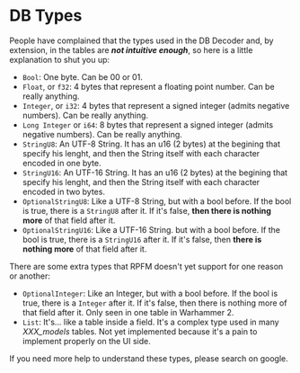 # DB Types

People have complained that the types used in the DB Decoder and, by extension, in the tables are ***not intuitive enough***, so here is a little explanation to shut you up:
- `Bool`: One byte. Can be 00 or 01.
- `Float`, or `f32`: 4 bytes that represent a floating point number. Can be really anything.
- `Integer`, or `i32`: 4 bytes that represent a signed integer (admits negative numbers). Can be really anything.
- `Long Integer` or `i64`: 8 bytes that represent a signed integer (admits negative numbers). Can be really anything.
- `StringU8`: An UTF-8 String. It has an u16 (2 bytes) at the begining that specify his lenght, and then the String itself with each character encoded in one byte.
- `StringU16`: An UTF-16 String. It has an u16 (2 bytes) at the begining that specify his lenght, and then the String itself with each character encoded in two bytes.
- `OptionalStringU8`: Like a UTF-8 String, but with a bool before. If the bool is true, there is a `StringU8` after it. If it's false, **then there is nothing more** of that field after it.
- `OptionalStringU16`: Like a UTF-16 String. but with a bool before. If the bool is true, there is a `StringU16` after it. If it's false, then **there is nothing more** of that field after it.

There are some extra types that RPFM doesn't yet support for one reason or another:
- `OptionalInteger`: Like an Integer, but with a bool before. If the bool is true, there is a `Integer` after it. If it's false, then there is nothing more of that field after it. Only seen in one table in Warhammer 2.
- `List`: It's... like a table inside a field. It's a complex type used in many *XXX_models* tables. Not yet implemented because it's a pain to implement properly on the UI side.

If you need more help to understand these types, please search on google.